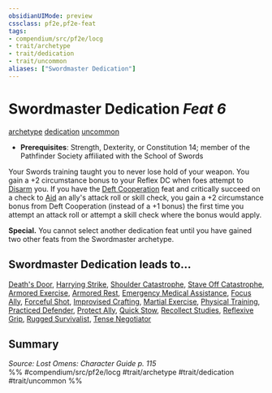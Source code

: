 ```yaml
---
obsidianUIMode: preview
cssclass: pf2e,pf2e-feat
tags:
- compendium/src/pf2e/locg
- trait/archetype
- trait/dedication
- trait/uncommon
aliases: ["Swordmaster Dedication"]
---
```

# Swordmaster Dedication  *Feat 6*  
[archetype](../../rules/traits/archetype.md)  [dedication](../../rules/traits/dedication.md)  [uncommon](../../rules/traits/uncommon.md)  

- **Prerequisites**: Strength, Dexterity, or Constitution 14; member of the Pathfinder Society affiliated with the School of Swords

Your Swords training taught you to never lose hold of your weapon. You gain a +2 circumstance bonus to your Reflex DC when foes attempt to [Disarm](../../rules/actions/disarm.md) you. If you have the [Deft Cooperation](deft-cooperation-lowg.md) feat and critically succeed on a check to [Aid](../../rules/actions/aid.md) an ally's attack roll or skill check, you gain a +2 circumstance bonus from Deft Cooperation (instead of a +1 bonus) the first time you attempt an attack roll or attempt a skill check where the bonus would apply.

**Special.** You cannot select another dedication feat until you have gained two other feats from the Swordmaster archetype.

## Swordmaster Dedication leads to...

[Death's Door](deaths-door-locg.md), [Harrying Strike](harrying-strike-locg.md), [Shoulder Catastrophe](shoulder-catastrophe-locg.md), [Stave Off Catastrophe](stave-off-catastrophe-lopsg.md), [Armored Exercise](armored-exercise-lopsg.md), [Armored Rest](armored-rest-lopsg.md), [Emergency Medical Assistance](emergency-medical-assistance-lopsg.md), [Focus Ally](focus-ally-lopsg.md), [Forceful Shot](forceful-shot-lopsg.md), [Improvised Crafting](improvised-crafting-lopsg.md), [Martial Exercise](martial-exercise-lopsg.md), [Physical Training](physical-training-lopsg.md), [Practiced Defender](practiced-defender-lopsg.md), [Protect Ally](protect-ally-lopsg.md), [Quick Stow](quick-stow-lopsg.md), [Recollect Studies](recollect-studies-lopsg.md), [Reflexive Grip](reflexive-grip-lopsg.md), [Rugged Survivalist](rugged-survivalist-lopsg.md), [Tense Negotiator](tense-negotiator-lopsg.md)

## Summary

*Source: Lost Omens: Character Guide p. 115*  
%% #compendium/src/pf2e/locg #trait/archetype #trait/dedication #trait/uncommon %%